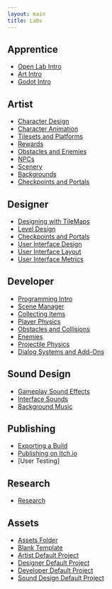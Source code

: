```yaml
---
layout: main
title: Labs
---
```


## Apprentice
- [Open Lab Intro](0-0_Open_Lab_Intro)
- [Art Intro](0-1_Art_Intro)
- [Godot Intro](0-2_Godot_Intro)
   
## Artist
- [Character Design](2-0_Character_Design)
- [Character Animation](2-1_Character_Animation)
- [Tilesets and Platforms](2-2_Tilesets_and_Platforms)
- [Rewards](2-3_Rewards)
- [Obstacles and Enemies](2-4_Obstacles_and_Enemies)
- [NPCs](2-5_NPCs)
- [Scenery](2-6_Scenery)
- [Backgrounds](2-7_Backgrounds)
- [Checkpoints and Portals](2-8_Checkpoints_and_Portals)

## Designer
- [Designing with TileMaps](3-0_Designing_with_TileMaps)
- [Level Design](3-1_Level_Design)
- [Checkpoints and Portals](3-2_Checkpoints_and_Portals)
- [User Interface Design](3-5_User_Interface_Design)
- [User Interface Layout](3-6_User_Interface_Layout)
- [User Interface Metrics](3-7_Metrics)

## Developer
- [Programming Intro](1-0_Programming_Intro)
- [Scene Manager](1-1_Scene_Manager)
- [Collecting Items](1-2_Collecting_Items)
- [Player Physics](1-3_Player_Physics)
- [Obstacles and Collisions](1-4_Obstacles_and_Collisions)
- [Enemies](1-5_Enemies)
- [Projectile Physics](1-6_Projectile_Physics)
- [Dialog Systems and Add-Ons](1-7_Dialog_Systems_and_Add-Ons)

## Sound Design
- [Gameplay Sound Effects](4-0_Gameplay_Sound_Effects)
- [Interface Sounds](4-1_Interface_Sounds)
- [Background Music](4-2_Background_Music)

## Publishing
- [Exporting a Build](5-0_Exporting_a_Build)
- [Publishing on Itch.io](5-1_Publishing_on_Itch)
- [User Testing]

## Research
- [Research](6-0_Research)

## Assets
- [Assets Folder](./Assets.zip)
- [Blank Template](./Blank_Template.zip)
- [Artist Default Project](./Artist_Default.zip)
- [Designer Default Project](./Designer_Default.zip)
- [Developer Default Project](./Developer_Default.zip)
- [Sound Design Default Project](./Sound_Default.zip)


<!--
- Publishing
 -->